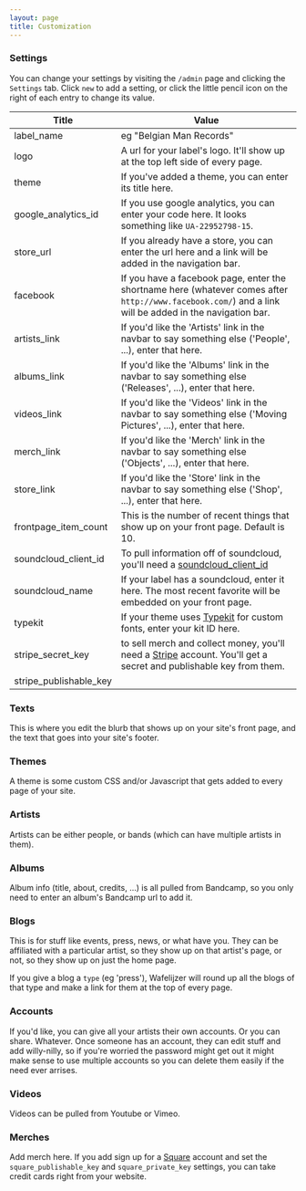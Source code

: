 ```yaml
---
layout: page
title: Customization
---
```


### Settings

You can change your settings by visiting the `/admin` page and clicking the `Settings` tab. Click `new` to add a setting, or click the little pencil icon on the right of each entry to change its value.

Title 					| Value
------------------------|-----------------------------------
label_name				| eg "Belgian Man Records"
logo					| A url for your label's logo. It'll show up at the top left side of every page.
theme 					| If you've added a theme, you can enter its title here.
google_analytics_id	| If you use google analytics, you can enter your code here. It looks something like `UA-22952798-15`.
store_url				| If you already have a store, you can enter the url here and a link will be added in the navigation bar.
facebook				| If you have a facebook page, enter the shortname here (whatever comes after `http://www.facebook.com/`) and a link will be added in the navigation bar.
artists_link    | If you'd like the 'Artists' link in the navbar to say something else ('People', ...), enter that here.
albums_link    | If you'd like the 'Albums' link in the navbar to say something else ('Releases', ...), enter that here.
videos_link    | If you'd like the 'Videos' link in the navbar to say something else ('Moving Pictures', ...), enter that here.
merch_link    | If you'd like the 'Merch' link in the navbar to say something else ('Objects', ...), enter that here.
store_link    | If you'd like the 'Store' link in the navbar to say something else ('Shop', ...), enter that here.
frontpage_item_count	| This is the number of recent things that show up on your front page. Default is 10.
soundcloud_client_id	| To pull information off of soundcloud, you'll need a [soundcloud_client_id](http://soundcloud.com/you/apps/new)
soundcloud_name			| If your label has a soundcloud, enter it here. The most recent favorite will be embedded on your front page.
typekit					| If your theme uses [Typekit](https://typekit.com/) for custom fonts, enter your kit ID here.
stripe_secret_key		| to sell merch and collect money, you'll need a [Stripe](http://stripe.com) account. You'll get a secret and publishable key from them.
stripe_publishable_key	|

### Texts

This is where you edit the blurb that shows up on your site's front page, and the text that goes into your site's footer.

### Themes

A theme is some custom CSS and/or Javascript that gets added to every page of your site.

### Artists

Artists can be either people, or bands (which can have multiple artists in them).

### Albums

Album info (title, about, credits, ...) is all pulled from Bandcamp, so you only need to enter an album's Bandcamp url to add it.

### Blogs

This is for stuff like events, press, news, or what have you. They can be affiliated with a particular artist, so they show up on that artist's page, or not, so they show up on just the home page.

If you give a blog a `type` (eg 'press'), Wafelijzer will round up all the blogs of that type and make a link for them at the top of every page.

### Accounts

If you'd like, you can give all your artists their own accounts. Or you can share. Whatever. Once someone has an account, they can edit stuff and add willy-nilly, so if you're worried the password might get out it might make sense to use multiple accounts so you can delete them easily if the need ever arrises.

### Videos

Videos can be pulled from Youtube or Vimeo.

### Merches

Add merch here. If you add sign up for a [Square](http://square.com) account and set the `square_publishable_key` and `square_private_key` settings, you can take credit cards right from your website.
